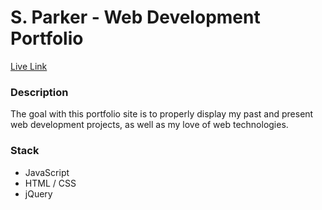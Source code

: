 # S. Parker - Web Development Portfolio
[Live Link](http://sparker.work)

### Description 
The goal with this portfolio site is to properly display my past and present web development projects, as well as my love of web technologies.

### Stack
* JavaScript
* HTML / CSS
* jQuery
